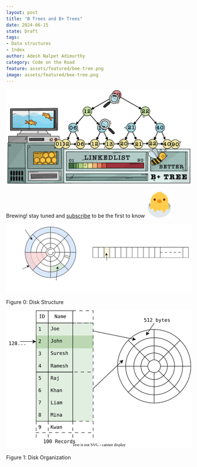 ```yaml
---
layout: post
title: "B Trees and B+ Trees"
date: 2024-06-15
state: Draft
tags:
- Data structures
- Index
author: Adesh Nalpet Adimurthy
category: Code on the Road
feature: assets/featured/bee-tree.png
image: assets/featured/bee-tree.png
---
```


<img class="center-image" src="./assets/featured/bee-tree.png" />

<p>Brewing! stay tuned and <a href="https://pyblog.medium.com/subscribe" target="_blank">subscribe</a> to be the first to know <img class="twemoji" src="../assets/img/emoji/chick.svg" alt="hatching chick"></p>

<img class="center-image-0 center-image-90" src="./assets/posts/b-tree/disk-structure.svg" />
<p class="figure-header">Figure 0: Disk Structure</p>

<img class="center-image-0 center-image-70" src="./assets/posts/b-tree/disk-organization.svg" />
<p class="figure-header">Figure 1: Disk Organization</p>